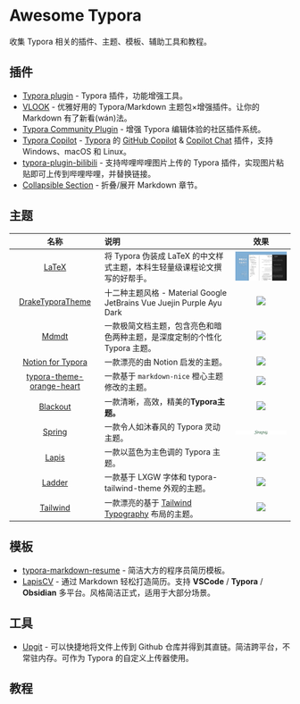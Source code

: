 # Awesome Typora

收集 Typora 相关的插件、主题、模板、辅助工具和教程。

## 插件

- [Typora plugin](https://github.com/obgnail/typora_plugin) - Typora 插件，功能增强工具。
- [VLOOK](https://github.com/MadMaxChow/VLOOK) - 优雅好用的 Typora/Markdown 主题包×增强插件。让你的 Markdown 有了新看(wán)法。
- [Typora Community Plugin](https://github.com/typora-community-plugin/typora-community-plugin) - 增强 Typora 编辑体验的社区插件系统。
- [Typora Copilot](https://github.com/Snowflyt/typora-copilot) - [Typora](https://typora.io/) 的 [GitHub Copilot](https://github.com/features/copilot) & [Copilot Chat](https://docs.github.com/copilot/using-github-copilot/copilot-chat) 插件，支持 Windows、macOS 和 Linux。
- [typora-plugin-bilibili](https://github.com/xlzy520/typora-plugin-bilibili) - 支持哔哩哔哩图片上传的 Typora 插件，实现图片粘贴即可上传到哔哩哔哩，并替换链接。
- [Collapsible Section](https://github.com/typora-community-plugin/typora-plugin-collapsible-section) -  折叠/展开 Markdown 章节。

## 主题

|                             名称                             | 说明                                                         |                             效果                             |
| :----------------------------------------------------------: | :----------------------------------------------------------- | :----------------------------------------------------------: |
|   [LaTeX](https://github.com/Keldos-Li/typora-latex-theme)   | 将 Typora 伪装成 LaTeX 的中文样式主题，本科生轻量级课程论文撰写的好帮手。 |    <img src="./imgs/typora-latex-theme.png" width="250"/>    |
| [DrakeTyporaTheme](https://github.com/liangjingkanji/DrakeTyporaTheme) | 十二种主题风格 - Material Google JetBrains Vue Juejin Purple Ayu Dark | <img src="https://raw.githubusercontent.com/liangjingkanji/DrakeTyporaTheme/master/img/thumbnail-dark.png" width="250"/> |
|           [Mdmdt](https://github.com/cayxc/Mdmdt)            | 一款极简文档主题，包含亮色和暗色两种主题，是深度定制的个性化 Typora 主题。 | <img src="https://github.com/cayxc/Mdmdt/raw/main/img/mdmdt-source.png" width="250"> |
| [Notion for Typora](https://github.com/adrian-fuertes/typora-notion-theme) | 一款漂亮的由 Notion 启发的主题。                             | <img src="https://github.com/adrian-fuertes/typora-notion-theme/raw/main/assets/images/header-horizontal.jpg" width="250"> |
| [typora-theme-orange-heart](https://github.com/evgo2017/typora-theme-orange-heart) | 一款基于 `markdown-nice` 橙心主题修改的主题。                | <img src="https://github.com/evgo2017/typora-theme-orange-heart/raw/master/assets/typora_theme_orange_heart.png" width="250"> |
| [Blackout](https://github.com/obscurefreeman/typora_theme_blackout) | 一款清晰，高效，精美的**Typora主题。**                       | <img src="https://private-user-images.githubusercontent.com/119153032/305719720-1965cfd5-2d4b-4422-86d1-11c225c399ee.png?jwt=eyJ0eXAiOiJKV1QiLCJhbGciOiJIUzI1NiJ9.eyJpc3MiOiJnaXRodWIuY29tIiwiYXVkIjoicmF3LmdpdGh1YnVzZXJjb250ZW50LmNvbSIsImtleSI6ImtleTUiLCJleHAiOjE3NTUyMjkyMTMsIm5iZiI6MTc1NTIyODkxMywicGF0aCI6Ii8xMTkxNTMwMzIvMzA1NzE5NzIwLTE5NjVjZmQ1LTJkNGItNDQyMi04NmQxLTExYzIyNWMzOTllZS5wbmc_WC1BbXotQWxnb3JpdGhtPUFXUzQtSE1BQy1TSEEyNTYmWC1BbXotQ3JlZGVudGlhbD1BS0lBVkNPRFlMU0E1M1BRSzRaQSUyRjIwMjUwODE1JTJGdXMtZWFzdC0xJTJGczMlMkZhd3M0X3JlcXVlc3QmWC1BbXotRGF0ZT0yMDI1MDgxNVQwMzM1MTNaJlgtQW16LUV4cGlyZXM9MzAwJlgtQW16LVNpZ25hdHVyZT0wZDc5NWEzZDA4OWI1OThjMTllNzY3MDUxZGFiNmJiMThkNzcyOTMyNDY3MjY4ZGM4ZGMyNmNmOGM4MDg5ZjQyJlgtQW16LVNpZ25lZEhlYWRlcnM9aG9zdCJ9.i4FmVgp3o-JS5z6YB9I7rhnbYAX4ehclqZ_7BTLpXuE" width="250"> |
|   [Spring](https://github.com/SprInec/typora-spring-theme)   | 一款令人如沐春风的 Typora 灵动主题。                         | <img src="https://github.com/SprInec/typora-spring-theme/raw/main/.assets/logo-spring.png" width="250"> |
|     [Lapis](https://github.com/YiNNx/typora-theme-lapis)     | 一款以蓝色为主色调的 Typora 主题。                           | <img src="https://github.com/YiNNx/typora-theme-lapis/raw/main/imgs/3.png" width="250"> |
| [Ladder](https://github.com/guangzhengli/typora-ladder-theme) | 一款基于 LXGW 字体和 typora-tailwind-theme 外观的主题。      | <img src="https://camo.githubusercontent.com/469f3619a67469f05488176c0e58c533ffef72ce9d875f4970acccf2d9197b42/68747470733a2f2f63646e2e6a7364656c6976722e6e65742f67682f6775616e677a68656e676c692f50696355524c406d61737465722f755069632f3946773676412e706e67" width="250"> |
| [Tailwind](https://github.com/andredelft/typora-tailwind-theme) | 一款漂亮的基于 [Tailwind Typography](https://tailwindcss.com/docs/typography-plugin) 布局的主题。 | <img src="https://github.com/andredelft/typora-tailwind-theme/raw/main/media/tailwind-screenshot.png" width="250"> |

## 模板

- [typora-markdown-resume](https://github.com/CodingDocs/typora-markdown-resume) - 简洁大方的程序员简历模板。
- [LapisCV](https://github.com/BingyanStudio/LapisCV/blob/main/README-CN.md) - 通过 Markdown 轻松打造简历。支持 **VSCode** / **Typora** / **Obsidian** 多平台。风格简洁正式，适用于大部分场景。

## 工具

- [Upgit](https://github.com/pluveto/upgit) - 可以快捷地将文件上传到 Github 仓库并得到其直链。简洁跨平台，不常驻内存。可作为 Typora 的自定义上传器使用。

## 教程
